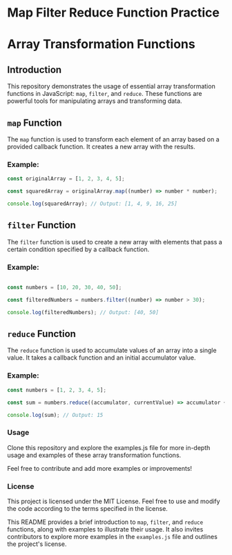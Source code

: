 # Map Filter Reduce Function Practice
# Array Transformation Functions

## Introduction

This repository demonstrates the usage of essential array transformation functions in JavaScript: `map`, `filter`, and `reduce`. These functions are powerful tools for manipulating arrays and transforming data.

## `map` Function

The `map` function is used to transform each element of an array based on a provided callback function. It creates a new array with the results.

### Example:

```javascript
const originalArray = [1, 2, 3, 4, 5];

const squaredArray = originalArray.map((number) => number * number);

console.log(squaredArray); // Output: [1, 4, 9, 16, 25]

```
## `filter` Function

The `filter` function is used to create a new array with elements that pass a certain condition specified by a callback function.

### Example:

```javascript

const numbers = [10, 20, 30, 40, 50];

const filteredNumbers = numbers.filter((number) => number > 30);

console.log(filteredNumbers); // Output: [40, 50]
```

## `reduce` Function

The `reduce` function is used to accumulate values of an array into a single value. It takes a callback function and an initial accumulator value.

### Example:

```javascript
const numbers = [1, 2, 3, 4, 5];

const sum = numbers.reduce((accumulator, currentValue) => accumulator + currentValue, 0);

console.log(sum); // Output: 15
```
### Usage

Clone this repository and explore the examples.js file for more in-depth usage and examples of these array transformation functions.

Feel free to contribute and add more examples or improvements!

### License

This project is licensed under the MIT License. Feel free to use and modify the code according to the terms specified in the license.


This README provides a brief introduction to `map`, `filter`, and `reduce` functions, along with examples to illustrate their usage. It also invites contributors to explore more examples in the `examples.js` file and outlines the project's license.
